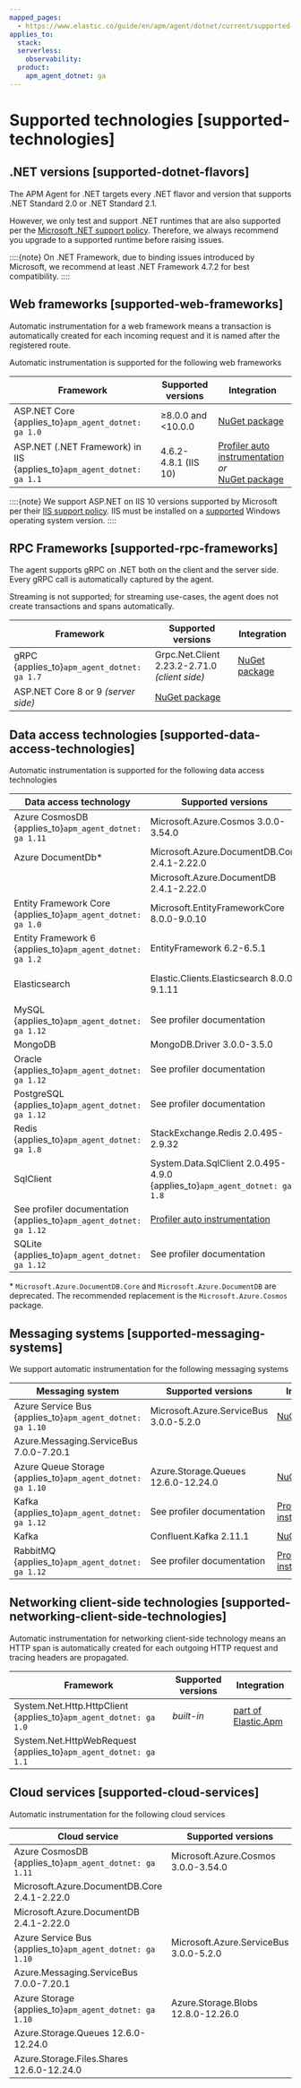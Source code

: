 ```yaml
---
mapped_pages:
  - https://www.elastic.co/guide/en/apm/agent/dotnet/current/supported-technologies.html
applies_to:
  stack:
  serverless:
    observability:
  product:
    apm_agent_dotnet: ga
---
```


# Supported technologies [supported-technologies]


## .NET versions [supported-dotnet-flavors]

The APM Agent for .NET targets every .NET flavor and version that supports .NET Standard 2.0 or .NET Standard 2.1.

However, we only test and support .NET runtimes that are also supported per the [Microsoft .NET support policy](https://dotnet.microsoft.com/platform/support/policy/dotnet-core). Therefore, we always recommend you upgrade to a supported runtime before raising issues.

::::{note}
On .NET Framework, due to binding issues introduced by Microsoft, we recommend at least .NET Framework 4.7.2 for best compatibility.
::::


## Web frameworks [supported-web-frameworks]

Automatic instrumentation for a web framework means a transaction is automatically created for each incoming request and it is named after the registered route.

Automatic instrumentation is supported for the following web frameworks

| Framework | Supported versions | Integration |
| --- | --- | --- |
| ASP.NET Core {applies_to}`apm_agent_dotnet: ga 1.0` | ≥8.0.0 and <10.0.0 | [NuGet package](/reference/setup-asp-net-core.md) |
| ASP.NET (.NET Framework) in IIS  {applies_to}`apm_agent_dotnet: ga 1.1` | 4.6.2-4.8.1 (IIS 10) | [Profiler auto instrumentation](/reference/setup-auto-instrumentation.md)<br>*or*<br>[NuGet package](/reference/setup-asp-dot-net.md) |

::::{note}
We support ASP.NET on IIS 10 versions supported by Microsoft per their [IIS support policy](https://learn.microsoft.com/lifecycle/products/internet-information-services-iis).
IIS must be installed on a [supported](https://learn.microsoft.com/windows/release-health/windows-server-release-info#windows-server-major-versions-by-servicing-option--) Windows operating system version.
::::


## RPC Frameworks [supported-rpc-frameworks]

The agent supports gRPC on .NET both on the client and the server side. Every gRPC call is automatically captured by the agent.

Streaming is not supported; for streaming use-cases, the agent does not create transactions and spans automatically.

| Framework | Supported versions | Integration |
| --- | --- | --- |
| gRPC {applies_to}`apm_agent_dotnet: ga 1.7` | Grpc.Net.Client 2.23.2-2.71.0 *(client side)* | [NuGet package](/reference/setup-grpc.md) |
| ASP.NET Core 8 or 9 *(server side)* | [NuGet package](/reference/setup-asp-net-core.md) |


## Data access technologies [supported-data-access-technologies]

Automatic instrumentation is supported for the following data access technologies

| Data access technology | Supported versions | Integration |
| --- | --- | --- |
| Azure CosmosDB {applies_to}`apm_agent_dotnet: ga 1.11` | Microsoft.Azure.Cosmos 3.0.0-3.54.0 | [NuGet package](/reference/setup-azure-cosmosdb.md) |
| Azure DocumentDb\* | Microsoft.Azure.DocumentDB.Core 2.4.1-2.22.0 | [NuGet package](/reference/setup-azure-cosmosdb.md) |
| | Microsoft.Azure.DocumentDB 2.4.1-2.22.0 | [NuGet package](/reference/setup-azure-cosmosdb.md) |
| Entity Framework Core {applies_to}`apm_agent_dotnet: ga 1.0` | Microsoft.EntityFrameworkCore 8.0.0-9.0.10 | [NuGet package](/reference/setup-ef-core.md) |
| Entity Framework 6 {applies_to}`apm_agent_dotnet: ga 1.2` | EntityFramework 6.2-6.5.1 | [NuGet package](/reference/setup-ef6.md) |
| Elasticsearch | Elastic.Clients.Elasticsearch 8.0.0-9.1.11 | via OpenTelemetry Bridge |
| MySQL {applies_to}`apm_agent_dotnet: ga 1.12` | See profiler documentation | [Profiler auto instrumentation](/reference/setup-auto-instrumentation.md) |
| MongoDB | MongoDB.Driver 3.0.0-3.5.0 | [NuGet package](/reference/setup-mongo-db.md) |
| Oracle {applies_to}`apm_agent_dotnet: ga 1.12` | See profiler documentation | [Profiler auto instrumentation](/reference/setup-auto-instrumentation.md) |
| PostgreSQL {applies_to}`apm_agent_dotnet: ga 1.12` | See profiler documentation | [Profiler auto instrumentation](/reference/setup-auto-instrumentation.md) |
| Redis {applies_to}`apm_agent_dotnet: ga 1.8` | StackExchange.Redis 2.0.495-2.9.32 | [NuGet package](/reference/setup-stackexchange-redis.md) |
| SqlClient | System.Data.SqlClient 2.0.495-4.9.0 {applies_to}`apm_agent_dotnet: ga 1.8` | [NuGet package](/reference/setup-sqlclient.md) |
| See profiler documentation {applies_to}`apm_agent_dotnet: ga 1.12` | [Profiler auto instrumentation](/reference/setup-auto-instrumentation.md) |
| SQLite {applies_to}`apm_agent_dotnet: ga 1.12` | See profiler documentation | [Profiler auto instrumentation](/reference/setup-auto-instrumentation.md) |

\* `Microsoft.Azure.DocumentDB.Core` and `Microsoft.Azure.DocumentDB` are deprecated. The recommended replacement is the `Microsoft.Azure.Cosmos` package.

## Messaging systems [supported-messaging-systems]

We support automatic instrumentation for the following messaging systems

| Messaging system | Supported versions | Integration |
| --- | --- | --- |
| Azure Service Bus {applies_to}`apm_agent_dotnet: ga 1.10` | Microsoft.Azure.ServiceBus 3.0.0-5.2.0 | [NuGet package](/reference/setup-azure-servicebus.md) |
| Azure.Messaging.ServiceBus 7.0.0-7.20.1 |
| Azure Queue Storage {applies_to}`apm_agent_dotnet: ga 1.10` | Azure.Storage.Queues 12.6.0-12.24.0 | [NuGet package](/reference/setup-azure-storage.md) |
| Kafka {applies_to}`apm_agent_dotnet: ga 1.12` | See profiler documentation | [Profiler auto instrumentation](/reference/setup-auto-instrumentation.md) |
| Kafka | Confluent.Kafka 2.11.1 | [NuGet package](/reference/setup-kafka.md) |
| RabbitMQ {applies_to}`apm_agent_dotnet: ga 1.12` | See profiler documentation | [Profiler auto instrumentation](/reference/setup-auto-instrumentation.md) |


## Networking client-side technologies [supported-networking-client-side-technologies]

Automatic instrumentation for networking client-side technology means an HTTP span is automatically created for each outgoing HTTP request and tracing headers are propagated.

| Framework | Supported versions | Integration |
| --- | --- | --- |
| System.Net.Http.HttpClient {applies_to}`apm_agent_dotnet: ga 1.0` | *built-in* | [part of Elastic.Apm](/reference/public-api.md#setup-http) |
| System.Net.HttpWebRequest {applies_to}`apm_agent_dotnet: ga 1.1` |


## Cloud services [supported-cloud-services]

Automatic instrumentation for the following cloud services

| Cloud service | Supported versions | Integration |
| --- | --- | --- |
| Azure CosmosDB {applies_to}`apm_agent_dotnet: ga 1.11` | Microsoft.Azure.Cosmos 3.0.0-3.54.0 | [NuGet package](/reference/setup-azure-cosmosdb.md) |
| Microsoft.Azure.DocumentDB.Core 2.4.1-2.22.0 |
| Microsoft.Azure.DocumentDB 2.4.1-2.22.0 |
| Azure Service Bus {applies_to}`apm_agent_dotnet: ga 1.10` | Microsoft.Azure.ServiceBus 3.0.0-5.2.0 | [NuGet package](/reference/setup-azure-servicebus.md) |
| Azure.Messaging.ServiceBus 7.0.0-7.20.1 |
| Azure Storage {applies_to}`apm_agent_dotnet: ga 1.10` | Azure.Storage.Blobs 12.8.0-12.26.0 | [NuGet package](/reference/setup-azure-storage.md) |
| Azure.Storage.Queues 12.6.0-12.24.0 |
| Azure.Storage.Files.Shares 12.6.0-12.24.0 |
